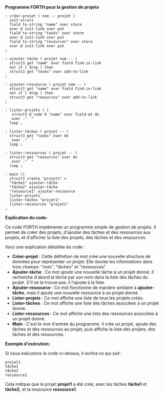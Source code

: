 **Programme FORTH pour la gestion de projets**

```forth
: créer-projet ( nom -- projet )
  init-struct
  field to-string "name" over store
  over @ init-link over put
  field to-string "tasks" over store
  over @ init-link over put
  field to-string "resources" over store
  over @ init-link over put
;

: ajouter-tâche ( projet nom -- )
  struct3 get "name" over field find-in-link
  not if [ drop ] then
  struct3 get "tasks" over add-to-link
;

: ajouter-ressource ( projet nom -- )
  struct3 get "name" over field find-in-link
  not if [ drop ] then
  struct3 get "resources" over add-to-link
;

: lister-projets ( )
   struct3 @ code 0 "name" over field-at do
   over ."  "
  loop ;

: lister-tâches ( projet -- )
  struct3 get "tasks" over do
   over ."  "
  loop ;

: lister-ressources ( projet -- )
  struct3 get "resources" over do
   over ."  "
  loop ;

: main ()
  struct3 create "projet1" =
  "tâche1" ajouter-tâche
  "tâche2" ajouter-tâche
  "ressource1" ajouter-ressource
  lister-projets
  lister-tâches "projet1"
  lister-ressources "projet1"
;
```

**Explication du code:**

Ce code FORTH implémente un programme simple de gestion de projets. Il permet de créer des projets, d'ajouter des tâches et des ressources aux projets, et d'afficher la liste des projets, des tâches et des ressources.

Voici une explication détaillée du code :

* **Créer-projet** : Cette définition de mot crée une nouvelle structure de données pour représenter un projet. Elle stocke les informations dans trois champs: "nom", "tâches" et "ressources".
* **Ajouter-tâche** : Ce mot ajoute une nouvelle tâche à un projet donné. Il recherche d'abord la tâche par son nom dans la liste des tâches du projet. S'il ne la trouve pas, il l'ajoute à la liste.
* **Ajouter-ressource** : Ce mot fonctionne de manière similaire à **ajouter-tâche**, mais il ajoute une nouvelle ressource à un projet donné.
* **Lister-projets** : Ce mot affiche une liste de tous les projets créés.
* **Lister-tâches** : Ce mot affiche une liste des tâches associées à un projet donné.
* **Lister-ressources** : Ce mot affiche une liste des ressources associées à un projet donné.
* **Main** : C'est le mot d'entrée du programme. Il crée un projet, ajoute des tâches et des ressources au projet, puis affiche la liste des projets, des tâches et des ressources.

**Exemple d'exécution:**

Si nous exécutons le code ci-dessus, il sortira ce qui suit :

```
projet1  
tâche1  
tâche2  
ressource1  
```

Cela indique que le projet **projet1** a été créé, avec les tâches **tâche1** et **tâche2**, et la ressource **ressource1**.